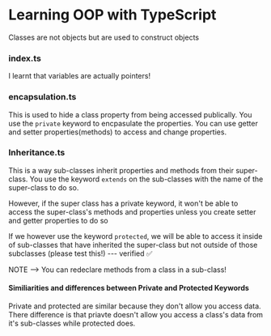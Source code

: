 # Learning OOP with TypeScript
Classes are not objects but are used to construct objects

### index.ts
I learnt that variables are actually pointers!

### encapsulation.ts
This is used to hide a class property from being accessed publically. You use the `private` keyword to encpasulate the properties. You can use getter and setter properties(methods) to access and change properties. 

### Inheritance.ts
This is a way sub-classes inherit properties and methods from their super-class. You use the keyword `extends` on the sub-classes with the name of the super-class to do so. 

However, if the super class has a private keyword, it won't be able to access the super-class's methods and properties unless you create setter and getter properties to do so

If we however use the keyword `protected`, we will be able to access it inside of sub-classes that have inherited the super-class but not outside of those subclasses (please test this!) --- verified ✅

NOTE --> You can redeclare methods from a class in a sub-class!

#### Similiarities and differences between Private and Protected Keywords
Private and protected are similar because they don't allow you access data. There difference is that priavte doesn't allow you access a class's data from it's sub-classes while protected does.


